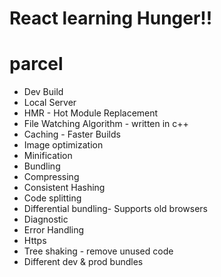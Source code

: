 # React learning Hunger!!

# parcel

- Dev Build
- Local Server
- HMR - Hot Module Replacement
- File Watching Algorithm - written in c++
- Caching - Faster Builds
- Image optimization
- Minification
- Bundling
- Compressing
- Consistent Hashing
- Code splitting
- Differential bundling- Supports old browsers
- Diagnostic
- Error Handling
- Https
- Tree shaking - remove unused code
- Different dev & prod bundles

